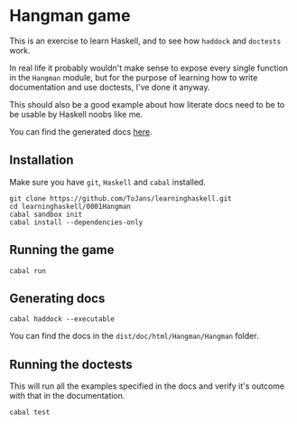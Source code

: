 # Hangman game

This is an exercise to learn Haskell, and to see how `haddock` and `doctests` work.

In real life it probably wouldn't make sense to expose every single function in
the `Hangman` module, but for the purpose of learning how to write documentation
and use doctests, I've done it anyway.

This should also be a good example about how literate docs need to be to be
usable by Haskell noobs like me.

You can find the generated docs [here](http://users.telenet.be/bull/learninghaskell/0001Hangman/Hangman.html).

## Installation

Make sure you have `git`, `Haskell` and `cabal` installed.

```
git clone https://github.com/ToJans/learninghaskell.git
cd learninghaskell/0001Hangman
cabal sandbox init
cabal install --dependencies-only
```
## Running the game

```
cabal run
```

## Generating docs

```
cabal haddock --executable
```

You can find the docs in the `dist/doc/html/Hangman/Hangman` folder.

## Running the doctests

This will run all the examples specified in the docs and verify
it's outcome with that in the documentation.

```
cabal test
```
